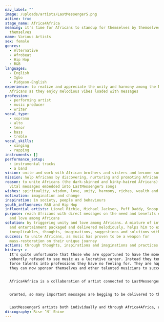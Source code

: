 ```yaml
---
nav_label: ""
image: /uploads/artists/LastMessengerS.png
active: true
stage_name: Africa4Africa
meaning: it's time for Africans to standup for themselves by themselves and for
  themselves
name: Various Artists
sex: female
genres:
  - Alternative
  - Afrobeat
  - Hip Hop
  - R&B
languages:
  - English
  - Igbo
  - Pidgeon-English
experience: to realize and appreciate the unity and harmony among the New
  Africans as they enjoy melodious vibes loaded with messages
profession:
  - performing artist
  - music producer
  - writer
vocal_type:
  - soprano
  - alto
  - tenor
  - bass
  - treble
vocal_skills:
  - singing
  - rapping
instruments: []
performance_setup:
  - instrumental tracks
  - a band
vision: unite and work with African brothers and sisters and become successful together
mission: help Africans by discovering, nurturing and promoting African talents
reason: to unite Africans (the dark-skinned and kinky-haired Africans) through
  vital messages embedded into LastMessengerS songs
wishes: spirituality, wisdom, love, unity, harmony, riches, wealth and good health
motivation: imagination and change
inspiration: in society, people and behaviours
youth_influences: R&B and Hip Hop
influential_artists: Lionel Richie, Michael Jackson, Puff Daddy, Snoop Dog
purpose: reach Africans with direct messages on the need and benefits of unity
  and love among Africans
solution: by triggering unity and love among Africans. A mixture of information
  and entertainment packaged and delivered melodiously, helps him to express the
  inexplicables, thoughts, imaginations, suggestions and solutions with the fans
success: to unite Africans, as music has proven to be a weapon for
  mass-restoration on their unique journey
actions: through thoughts, inspirations and imaginations and practices
history: >-
  It's quite unfortunate that those who are opportuned to have the money
  vehently refused to see music as a lucrative career. Instead they tend to
  force talents into professions they have no feeling for. They are happy that
  they can now sponsor themselves and other talented musicians to success.


  Africa4Africa is a collaboration of artist connected to LastMessengerS Music, which is connecting Musical Talents, Managers, Promoters, Marketers and ICT/Media professionals together so as to reach the world with vital messages.


  Granted, so many important messages are begging to be delivered to the public but our modern artists have deviated from the main goal of music, which are Revelations, Prophecies and Truths.


  LastMessengerS artists both individually and through Africa4Africa, are restoring one of the ancient music values, TRUTH, by packaging messages as enjoyable songs, targeting the curious ears of the general public.
discography: Rise ‘N’ Shine
---
```

